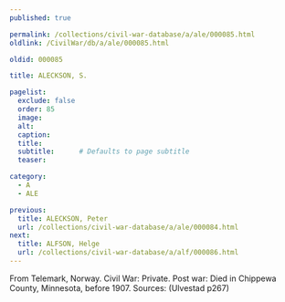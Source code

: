 ```yaml
---
published: true

permalink: /collections/civil-war-database/a/ale/000085.html
oldlink: /CivilWar/db/a/ale/000085.html

oldid: 000085

title: ALECKSON, S.

pagelist:
  exclude: false
  order: 85
  image: 
  alt:
  caption:
  title:
  subtitle:      # Defaults to page subtitle
  teaser:

category: 
  - A 
  - ALE

previous:
  title: ALECKSON, Peter
  url: /collections/civil-war-database/a/ale/000084.html  
next:
  title: ALFSON, Helge
  url: /collections/civil-war-database/a/alf/000086.html   
---
```

From Telemark, Norway. Civil War: Private. Post war: Died in Chippewa County, Minnesota, before 1907. Sources: (Ulvestad p267)